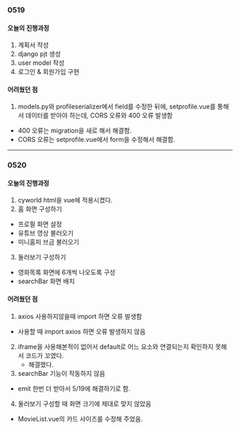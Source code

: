 ### 0519 

#### 오늘의 진행과정

1. 계획서 작성
2. django pjt 생성
3. user model 작성
4. 로그인 & 회원가입 구현

#### 어려웠던 점

1. models.py와 profileserializer에서 field를 수정한 뒤에, setprofile.vue를 통해서 데이터를 받아야 하는데, CORS 오류와 400 오류 발생함
  - 400 오류는 migration을 새로 해서 해결함.
  - CORS 오류는 setprofile.vue에서 form을 수정해서 해결함.

---

### 0520

#### 오늘의 진행과정

1. cyworld html을 vue에 적용시켰다.
2. 홈 화면 구성하기
  - 프로필 화면 설정
  - 유튜브 영상 불러오기
  - 미니홈피 브금 불러오기
3. 둘러보기 구성하기
  - 영화목록 화면에 6개씩 나오도록 구성
  - searchBar 화면 배치

#### 어려웠던 점

1. axios 사용하지않을때 import 하면 오류 발생함
  - 사용할 때 import axios 하면 오류 발생하지 않음
2. iframe을 사용해본적이 없어서 default로 어느 요소와 연결되는지 확인하지 못해서 코드가 꼬였다.
	- 해결했다.
3. searchBar 기능이 작동하지 않음
  - emit 한번 더 받아서 5/19에 해결하기로 함.
4. 둘러보기 구성할 때 화면 크기에 제대로 맞지 않았음
  - MovieList.vue의 카드 사이즈를 수정해 주었음.
